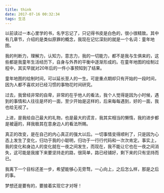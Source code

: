 ```yaml
---
title: think
date: 2017-07-16 00:32:34
tags: 生活
---
```

以前读过一本心里学的书，名字忘记了，只记得书皮是白色的，很小很精致。其中有几章节，介绍的是类似原罪的概念，我现在记忆深刻的就是一个名词：童年地图。

我的判断力，理解力，认知力，意志力，我的一切能力，都不是我与生俱来的，这些都是我童年生活经历下，自身与外界的平衡中逐渐形成的。在童年地图的绘制过程中，其实早就对20年后的一件小事预知到了结果。

童年地图的绘制时间，可以延长至人的一生。可是重点期却只有开始的一段时间，因为人都不喜欢对已经习惯的事物花时间研究。

过去，我曾经非常的自卑，非常的在乎他人的看法，我个人觉得是因为小时候，遇到的事情和人往往是坏的一面，至少开始是这样的，后来每每遇到，好的一面，我也给无视了。

上进，是我给自己最大的礼物，也是最大的谎言，我其实相当的懒惰，我的进步都是被逼的，拜我极其在意身边人的看法所赐。

真正的改变，是在自己的内心真正的强大以后。一切事情变得顺利了，只是因为心态上发生了变化，归功于我的小聪明，归功于一行行代码和一次次肯定。事实上，我的变化和身边人的变化就在一夜之间发生，而现在，我不能让它也在一夜之间消失，这可能是我接下来要坚持走的路，很简单，路已经铺好，剩下来的只有坚持而已。

我离下一个目标还差一步，希望能够心无旁骛，一心向上，之后怎么样，那是之后的事。

梦想还是要有的，要接着实现它才对呀！